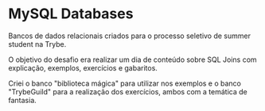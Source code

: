 # MySQL Databases
Bancos de dados relacionais criados para o processo seletivo de summer student na Trybe.

O objetivo do desafio era realizar um dia de conteúdo sobre SQL Joins com explicação, exemplos, exercícios e gabaritos.

Criei o banco "biblioteca mágica" para utilizar nos exemplos e o banco "TrybeGuild" para a realização dos exercícios, ambos com a temática de fantasia.
